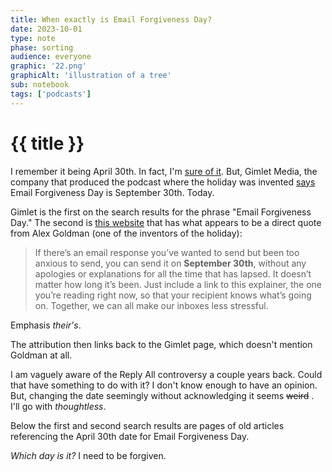 ```yaml
---
title: When exactly is Email Forgiveness Day?
date: 2023-10-01
type: note
phase: sorting
audience: everyone
graphic: '22.png'
graphicAlt: 'illustration of a tree'
sub: notebook
tags: ['podcasts']
---
```


# {{ title }}

I remember it being April 30th. In fact, I'm [sure of it](https://www.theguardian.com/technology/2016/apr/30/email-debt-forgiveness-day-unread-inbox-). But, Gimlet Media, the company that produced the podcast where the holiday was invented [says](https://gimletmedia.com/shows/reply-all/posts/edfd) Email Forgiveness Day is September 30th. Today. 


Gimlet is the first on the search results for the phrase "Email Forgiveness Day." The second is [this website](https://emaildebtforgiveness.me) that has what appears to be a direct quote from Alex Goldman (one of the inventors of the holiday):

> If there’s an email response you’ve wanted to send but been too anxious to send, you can send it on **September 30th**, without any apologies or explanations for all the time that has lapsed. It doesn’t matter how long it’s been. Just include a link to this explainer, the one you’re reading right now, so that your recipient knows what’s going on. Together, we can all make our inboxes less stressful.

Emphasis *their's*.

The attribution then links back to the Gimlet page, which doesn't mention Goldman at all.

I am vaguely aware of the Reply All controversy a couple years back. Could that have something to do with it? I don't know enough to have an opinion. But, changing the date seemingly without acknowledging it seems ~~weird~~ . I'll go with *thoughtless*. 

Below the first and second search results are pages of old articles referencing the April 30th date for Email Forgiveness Day. 

*Which day is it?* I need to be forgiven. 


